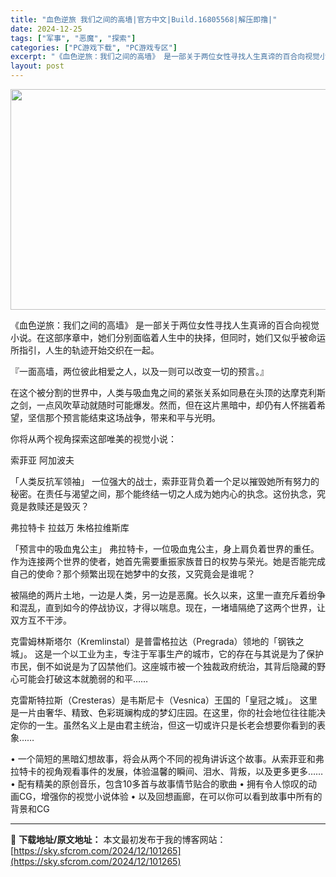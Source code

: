 ```yaml
---
title: "血色逆旅 我们之间的高墙|官方中文|Build.16805568|解压即撸|"
date: 2024-12-25
tags: ["军事", "恶魔", "探索"]
categories: ["PC游戏下载", "PC游戏专区"]
excerpt: "《血色逆旅：我们之间的高墙》 是一部关于两位女性寻找人生真谛的百合向视觉小说。在这部序章中，她们分别面临着人生中的抉择，但同时，她们又似乎被命运所指引，人生的轨迹开始交织在一起。 『一面高墙，两位彼此相爱之人，以及一则可以改变一切的预言。』 在这个被分割的世界中，人类与吸血鬼之间的紧张关系如同悬在头&hellip;"
layout: post
---
```


<img class="aligncenter size-full wp-image-101241" src="https://sky.sfcrom.com/wp-content/uploads/2024/12/2024122505344672.webp" alt="" width="616" height="353" />

《血色逆旅：我们之间的高墙》 是一部关于两位女性寻找人生真谛的百合向视觉小说。在这部序章中，她们分别面临着人生中的抉择，但同时，她们又似乎被命运所指引，人生的轨迹开始交织在一起。

『一面高墙，两位彼此相爱之人，以及一则可以改变一切的预言。』

在这个被分割的世界中，人类与吸血鬼之间的紧张关系如同悬在头顶的达摩克利斯之剑，一点风吹草动就随时可能爆发。然而，但在这片黑暗中，却仍有人怀揣着希望，坚信那个预言能结束这场战争，带来和平与光明。

你将从两个视角探索这部唯美的视觉小说：

索菲亚 阿加波夫

「人类反抗军领袖」
一位强大的战士，索菲亚背负着一个足以摧毁她所有努力的秘密。在责任与渴望之间，那个能终结一切之人成为她内心的执念。这份执念，究竟是救赎还是毁灭？

弗拉特卡 拉兹万 朱格拉维斯库

「预言中的吸血鬼公主」
弗拉特卡，一位吸血鬼公主，身上肩负着世界的重任。作为连接两个世界的使者，她首先需要重振家族昔日的权势与荣光。她是否能完成自己的使命？那个频繁出现在她梦中的女孩，又究竟会是谁呢？

被隔绝的两片土地，一边是人类，另一边是恶魔。长久以来，这里一直充斥着纷争和混乱，直到如今的停战协议，才得以喘息。现在，一堵墙隔绝了这两个世界，让双方互不干涉。

克雷姆林斯塔尔（Kremlinstal）是普雷格拉达（Pregrada）领地的「钢铁之城」。
这是一个以工业为主，专注于军事生产的城市，它的存在与其说是为了保护市民，倒不如说是为了囚禁他们。这座城市被一个独裁政府统治，其背后隐藏的野心可能会打破这本就脆弱的和平……

克雷斯特拉斯（Cresteras）是韦斯尼卡（Vesnica）王国的「皇冠之城」。
这里是一片由奢华、精致、色彩斑斓构成的梦幻庄园。在这里，你的社会地位往往能决定你的一生。虽然名义上是由君主统治，但这一切或许只是长老会想要你看到的表象……

• 一个简短的黑暗幻想故事，将会从两个不同的视角讲诉这个故事。从索菲亚和弗拉特卡的视角观看事件的发展，体验温馨的瞬间、泪水、背叛，以及更多更多……
• 配有精美的原创音乐，包含10多首与故事情节贴合的歌曲
• 拥有令人惊叹的动画CG，增强你的视觉小说体验
• 以及回想画廊，在可以你可以看到故事中所有的背景和CG

---
📖 **下载地址/原文地址：** 本文最初发布于我的博客网站：[https://sky.sfcrom.com/2024/12/101265](https://sky.sfcrom.com/2024/12/101265)
